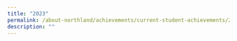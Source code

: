 ```yaml
---
title: "2023"
permalink: /about-northland/achievements/current-student-achievements/2023/
description: ""
---
```

